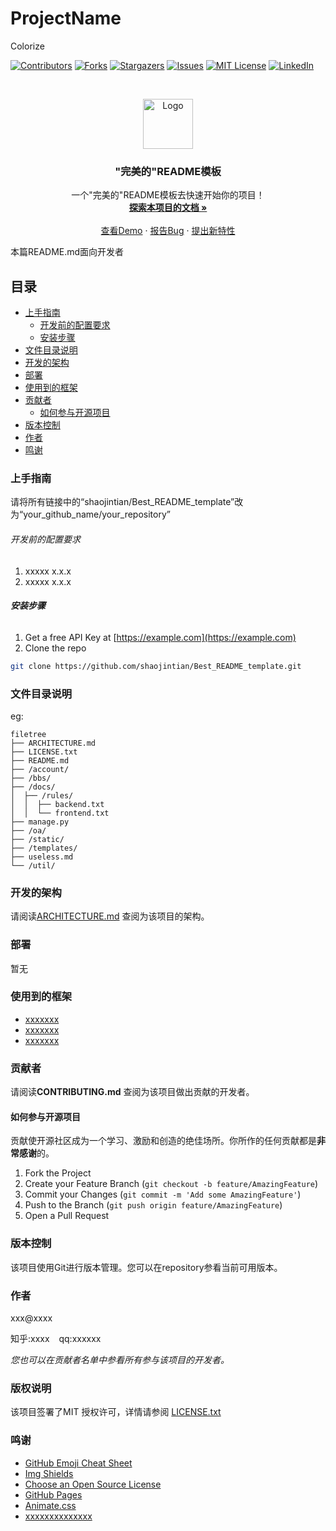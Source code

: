 
# ProjectName

 Colorize

<!-- PROJECT SHIELDS -->

[![Contributors][contributors-shield]][contributors-url]
[![Forks][forks-shield]][forks-url]
[![Stargazers][stars-shield]][stars-url]
[![Issues][issues-shield]][issues-url]
[![MIT License][license-shield]][license-url]
[![LinkedIn][linkedin-shield]][linkedin-url]

<!-- PROJECT LOGO -->
<br />

<p align="center">
  <a href="https://github.com/shaojintian/Best_README_template/">
    <img src="images/logo.png" alt="Logo" width="80" height="80">
  </a>

  <h3 align="center">"完美的"README模板</h3>
  <p align="center">
    一个"完美的"README模板去快速开始你的项目！
    <br />
    <a href="https://github.com/shaojintian/Best_README_template"><strong>探索本项目的文档 »</strong></a>
    <br />
    <br />
    <a href="https://github.com/shaojintian/Best_README_template">查看Demo</a>
    ·
    <a href="https://github.com/shaojintian/Best_README_template/issues">报告Bug</a>
    ·
    <a href="https://github.com/shaojintian/Best_README_template/issues">提出新特性</a>
  </p>

</p>


 本篇README.md面向开发者
 
## 目录

- [上手指南](#上手指南)
  - [开发前的配置要求](#开发前的配置要求)
  - [安装步骤](#安装步骤)
- [文件目录说明](#文件目录说明)
- [开发的架构](#开发的架构)
- [部署](#部署)
- [使用到的框架](#使用到的框架)
- [贡献者](#贡献者)
  - [如何参与开源项目](#如何参与开源项目)
- [版本控制](#版本控制)
- [作者](#作者)
- [鸣谢](#鸣谢)

### 上手指南

请将所有链接中的“shaojintian/Best_README_template”改为“your_github_name/your_repository”



###### 开发前的配置要求

1. xxxxx x.x.x
2. xxxxx x.x.x

###### **安装步骤**

1. Get a free API Key at [https://example.com](https://example.com)
2. Clone the repo

```sh
git clone https://github.com/shaojintian/Best_README_template.git
```

### 文件目录说明
eg:

```
filetree 
├── ARCHITECTURE.md
├── LICENSE.txt
├── README.md
├── /account/
├── /bbs/
├── /docs/
│  ├── /rules/
│  │  ├── backend.txt
│  │  └── frontend.txt
├── manage.py
├── /oa/
├── /static/
├── /templates/
├── useless.md
└── /util/

```





### 开发的架构 

请阅读[ARCHITECTURE.md](https://github.com/shaojintian/Best_README_template/blob/master/ARCHITECTURE.md) 查阅为该项目的架构。

### 部署

暂无

### 使用到的框架

- [xxxxxxx](https://getbootstrap.com)
- [xxxxxxx](https://jquery.com)
- [xxxxxxx](https://laravel.com)

### 贡献者

请阅读**CONTRIBUTING.md** 查阅为该项目做出贡献的开发者。

#### 如何参与开源项目

贡献使开源社区成为一个学习、激励和创造的绝佳场所。你所作的任何贡献都是**非常感谢**的。


1. Fork the Project
2. Create your Feature Branch (`git checkout -b feature/AmazingFeature`)
3. Commit your Changes (`git commit -m 'Add some AmazingFeature'`)
4. Push to the Branch (`git push origin feature/AmazingFeature`)
5. Open a Pull Request



### 版本控制

该项目使用Git进行版本管理。您可以在repository参看当前可用版本。

### 作者

xxx@xxxx

知乎:xxxx  &ensp; qq:xxxxxx    

 *您也可以在贡献者名单中参看所有参与该项目的开发者。*

### 版权说明

该项目签署了MIT 授权许可，详情请参阅 [LICENSE.txt](https://github.com/shaojintian/Best_README_template/blob/master/LICENSE.txt)

### 鸣谢


- [GitHub Emoji Cheat Sheet](https://www.webpagefx.com/tools/emoji-cheat-sheet)
- [Img Shields](https://shields.io)
- [Choose an Open Source License](https://choosealicense.com)
- [GitHub Pages](https://pages.github.com)
- [Animate.css](https://daneden.github.io/animate.css)
- [xxxxxxxxxxxxxx](https://connoratherton.com/loaders)

<!-- links -->
[your-project-path]:shaojintian/Best_README_template
[contributors-shield]: https://img.shields.io/github/contributors/shaojintian/Best_README_template.svg?style=flat-square
[contributors-url]: https://github.com/shaojintian/Best_README_template/graphs/contributors
[forks-shield]: https://img.shields.io/github/forks/shaojintian/Best_README_template.svg?style=flat-square
[forks-url]: https://github.com/shaojintian/Best_README_template/network/members
[stars-shield]: https://img.shields.io/github/stars/shaojintian/Best_README_template.svg?style=flat-square
[stars-url]: https://github.com/shaojintian/Best_README_template/stargazers
[issues-shield]: https://img.shields.io/github/issues/shaojintian/Best_README_template.svg?style=flat-square
[issues-url]: https://img.shields.io/github/issues/shaojintian/Best_README_template.svg
[license-shield]: https://img.shields.io/github/license/shaojintian/Best_README_template.svg?style=flat-square
[license-url]: https://github.com/shaojintian/Best_README_template/blob/master/LICENSE.txt
[linkedin-shield]: https://img.shields.io/badge/-LinkedIn-black.svg?style=flat-square&logo=linkedin&colorB=555
[linkedin-url]: https://linkedin.com/in/shaojintian




